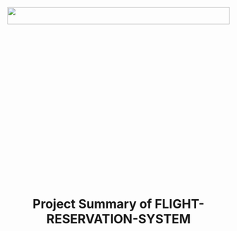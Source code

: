<p align="center">
        <img src="https://www.freepnglogos.com/uploads/plane-png/plane-png-flights-airlines-msp-airport-1.png" width="100%" height="10%">
</p>

<h1 align="center"> Project Summary of FLIGHT-RESERVATION-SYSTEM</h1>

